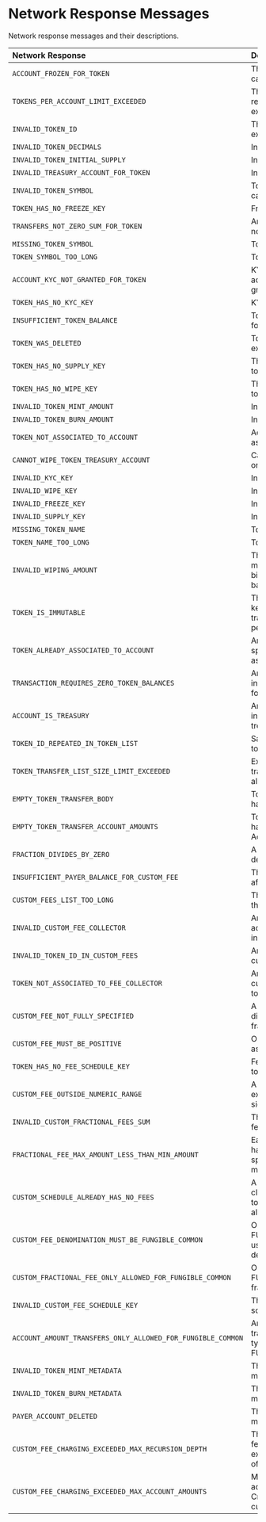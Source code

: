 # Network Response Messages

Network response messages and their descriptions.

| Network Response | Description |
| :--- | :--- |
| `ACCOUNT_FROZEN_FOR_TOKEN` | The account is frozen and cannot transact with the token |
| `TOKENS_PER_ACCOUNT_LIMIT_EXCEEDED` | The maximum number of token relations for a given account is exceeded |
| `INVALID_TOKEN_ID` | The token is invalid or does not exist |
| `INVALID_TOKEN_DECIMALS` | Invalid token decimals |
| `INVALID_TOKEN_INITIAL_SUPPLY` | Invalid token initial supply |
| `INVALID_TREASURY_ACCOUNT_FOR_TOKEN` | Invalid token initial supply |
| `INVALID_TOKEN_SYMBOL` | Token Symbol is not UTF-8 capitalized alphabetical string |
| `TOKEN_HAS_NO_FREEZE_KEY` | Freeze key is not set on a token |
| `TRANSFERS_NOT_ZERO_SUM_FOR_TOKEN` | Amounts in the transfer list are not net-zero |
| `MISSING_TOKEN_SYMBOL` | Token Symbol is not provided |
| `TOKEN_SYMBOL_TOO_LONG` | Token Symbol is too long |
| `ACCOUNT_KYC_NOT_GRANTED_FOR_TOKEN` | KYC must be granted and the account does not have KYC granted |
| `TOKEN_HAS_NO_KYC_KEY` | KYC key is not set on a token |
| `INSUFFICIENT_TOKEN_BALANCE` | Token balance is not sufficient for the transaction |
| `TOKEN_WAS_DELETED` | Token transactions cannot be executed on deleted token |
| `TOKEN_HAS_NO_SUPPLY_KEY` | The supply key is not set on a token |
| `TOKEN_HAS_NO_WIPE_KEY` | The wipe key is not set on a token |
| `INVALID_TOKEN_MINT_AMOUNT` | Invalid mint amount |
| `INVALID_TOKEN_BURN_AMOUNT` | Invalid burn amount |
| `TOKEN_NOT_ASSOCIATED_TO_ACCOUNT` | Account has not been associated with an account |
| `CANNOT_WIPE_TOKEN_TREASURY_ACCOUNT` | Cannot execute wipe operation on treasury account |
| `INVALID_KYC_KEY` | Invalid kyc key |
| `INVALID_WIPE_KEY` | Invalid wipe key |
| `INVALID_FREEZE_KEY` | Invalid freeze key |
| `INVALID_SUPPLY_KEY` | Invalid supply key |
| `MISSING_TOKEN_NAME` | Token Name is not provided |
| `TOKEN_NAME_TOO_LONG` | Token Name is too long |
| `INVALID_WIPING_AMOUNT` | The provided wipe amount must not be negative, zero or bigger than the token holder balance |
| `TOKEN_IS_IMMUTABLE` | The token does not have Admin key set, thus update/delete transactions cannot be performed |
| `TOKEN_ALREADY_ASSOCIATED_TO_ACCOUNT` | An associateToken operation specified a token already associated with the account |
| `TRANSACTION_REQUIRES_ZERO_TOKEN_BALANCES` | An attempted operation is invalid until all token balances for the target account are zero |
| `ACCOUNT_IS_TREASURY` | An attempted operation is invalid because the account is a treasury |
| `TOKEN_ID_REPEATED_IN_TOKEN_LIST` | Same TokenIDs present in the token list |
| `TOKEN_TRANSFER_LIST_SIZE_LIMIT_EXCEEDED` | Exceeded the number of token transfers \(both from and to\) allowed for token transfer list |
| `EMPTY_TOKEN_TRANSFER_BODY` | TokenTransfersTransactionBody has no TokenTransferList |
| `EMPTY_TOKEN_TRANSFER_ACCOUNT_AMOUNTS` | TokenTransfersTransactionBody has a TokenTransferList with no AccountAmounts |
| `FRACTION_DIVIDES_BY_ZERO` | A custom fractional fee set a denominator of zero |
| `INSUFFICIENT_PAYER_BALANCE_FOR_CUSTOM_FEE` | The transaction payer could not afford a custom fee |
| `CUSTOM_FEES_LIST_TOO_LONG` | The customFees list is longer than allowed limit 10 |
| `INVALID_CUSTOM_FEE_COLLECTOR` | Any of the feeCollector accounts for customFees is invalid |
| `INVALID_TOKEN_ID_IN_CUSTOM_FEES` | Any of the token Ids in customFees is invalid |
| `TOKEN_NOT_ASSOCIATED_TO_FEE_COLLECTOR` | Any of the token Ids in customFees are not associated to feeCollector |
| `CUSTOM_FEE_NOT_FULLY_SPECIFIED` | A custom fee schedule entry did not specify either a fixed or fractional fee |
| `CUSTOM_FEE_MUST_BE_POSITIVE` | Only positive fees may be assessed at this time |
| `TOKEN_HAS_NO_FEE_SCHEDULE_KEY` | Fee schedule key is not set on token |
| `CUSTOM_FEE_OUTSIDE_NUMERIC_RANGE` | A fractional custom fee exceeded the range of a 64-bit signed integer |
| `INVALID_CUSTOM_FRACTIONAL_FEES_SUM` | The sum of all custom fractional fees must be strictly less than 1 |
| `FRACTIONAL_FEE_MAX_AMOUNT_LESS_THAN_MIN_AMOUNT` | Each fractional custom fee must have its maximum\_amount, if specified, at least its minimum\_amount |
| `CUSTOM_SCHEDULE_ALREADY_HAS_NO_FEES` | A fee schedule update tried to clear the custom fees from a token whose fee schedule was already empty |
| `CUSTOM_FEE_DENOMINATION_MUST_BE_FUNGIBLE_COMMON` | Only tokens of type FUNGIBLE\_COMMON can be used as fee schedule denominations |
| `CUSTOM_FRACTIONAL_FEE_ONLY_ALLOWED_FOR_FUNGIBLE_COMMON` | Only tokens of type FUNGIBLE\_COMMON can have fractional fees |
| `INVALID_CUSTOM_FEE_SCHEDULE_KEY` | The provided custom fee schedule key was invalid |
| `ACCOUNT_AMOUNT_TRANSFERS_ONLY_ALLOWED_FOR_FUNGIBLE_COMMON` | An AccountAmount token transfers list referenced a token type other than FUNGIBLE\_COMMON |
| `INVALID_TOKEN_MINT_METADATA` | The requested token mint metadata was invalid |
| `INVALID_TOKEN_BURN_METADATA` | The requested token burn metadata was invalid |
| `PAYER_ACCOUNT_DELETED` | The payer account has been marked as deleted |
| `CUSTOM_FEE_CHARGING_EXCEEDED_MAX_RECURSION_DEPTH` | The reference chain of custom fees for a transferred token exceeded the maximum length of 2 |
| `CUSTOM_FEE_CHARGING_EXCEEDED_MAX_ACCOUNT_AMOUNTS` | More than 20 balance adjustments were to satisfy a CryptoTransfer and its implied custom fee payments |

